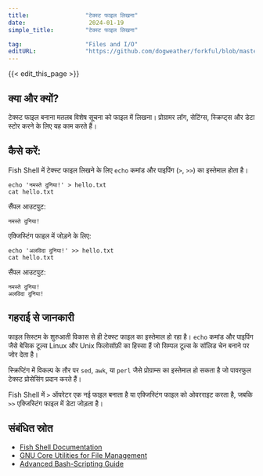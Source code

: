 ```yaml
---
title:                "टेक्स्ट फाइल लिखना"
date:                  2024-01-19
simple_title:         "टेक्स्ट फाइल लिखना"

tag:                  "Files and I/O"
editURL:              "https://github.com/dogweather/forkful/blob/master/content/hi/fish-shell/writing-a-text-file.md"
---
```


{{< edit_this_page >}}

## क्या और क्यों?
टेक्स्ट फाइल बनाना मतलब विशेष सूचना को फाइल में लिखना। प्रोग्रामर लॉग, सेटिंग्स, स्क्रिप्ट्स और डेटा स्टोर करने के लिए यह काम करते हैं।

## कैसे करें:
Fish Shell में टेक्स्ट फाइल लिखने के लिए `echo` कमांड और पाइपिंग (`>`, `>>`) का इस्तेमाल होता है।

```Fish Shell
echo 'नमस्ते दुनिया!' > hello.txt
cat hello.txt
```

सैंपल आउटपुट:

```
नमस्ते दुनिया!
```

एक्जिस्टिंग फाइल में जोड़ने के लिए:

```Fish Shell
echo 'अलविदा दुनिया!' >> hello.txt
cat hello.txt
```

सैंपल आउटपुट:

```
नमस्ते दुनिया!
अलविदा दुनिया!
```

## गहराई से जानकारी
फाइल सिस्टम के शुरुआती विकास से ही टेक्स्ट फाइल का इस्तेमाल हो रहा है। `echo` कमांड और पाइपिंग जैसे बेसिक टूल्स Linux और Unix फिलोसॉफ़ी का हिस्सा हैं जो सिम्पल टूल्स के सॉलिड चेन बनाने पर जोर देता है। 

स्क्रिप्टिंग में विकल्प के तौर पर `sed`, `awk`, या `perl` जैसे प्रोग्राम्स का इस्तेमाल हो सकता है जो पावरफुल टेक्स्ट प्रोसेसिंग प्रदान करते हैं। 

Fish Shell में `>` ऑपरेटर एक नई फाइल बनाता है या एक्जिस्टिंग फाइल को ओवरराइट करता है, जबकि `>>` एक्जिस्टिंग फाइल में डेटा जोड़ता है।

## संबंधित स्रोत
- [Fish Shell Documentation](https://fishshell.com/docs/current/index.html)
- [GNU Core Utilities for File Management](https://www.gnu.org/software/coreutils/manual/coreutils.html)
- [Advanced Bash-Scripting Guide](https://tldp.org/LDP/abs/html/)
